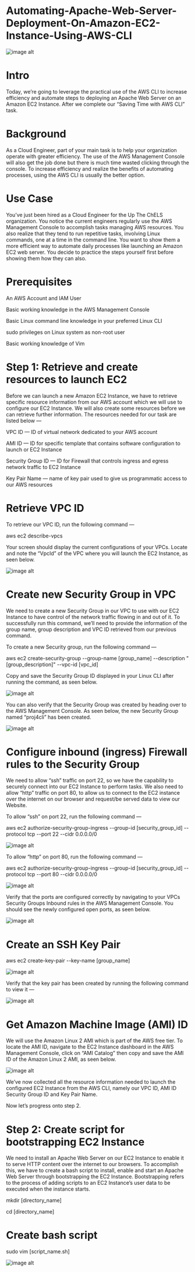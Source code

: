 # Automating-Apache-Web-Server-Deployment-On-Amazon-EC2-Instance-Using-AWS-CLI

![image alt](https://github.com/Tatenda-Prince/Automating-Apache-Web-Server-Deployment-On-Amazon-EC2-Instance-Using-AWS-CLI/blob/50171ba330c62d2a8f80eaad5a9ddb9db8e80717/Images/Screenshot%202024-12-23%20122242.png)

# Intro 

Today, we’re going to leverage the practical use of the AWS CLI to increase efficiency and automate steps to deploying an Apache Web Server on an Amazon EC2 Instance. After we complete our “Saving Time with AWS CLI” task.

# Background

As a Cloud Engineer, part of your main task is to help your organization operate with greater efficiency. The use of the AWS Management Console will also get the job done but there is much time wasted clicking through the console. To increase efficiency and realize the benefits of automating processes, using the AWS CLI is usually the better option.

# Use Case

You’ve just been hired as a Cloud Engineer for the Up The ChELS organization. You notice the current engineers regularly use the AWS Management Console to accomplish tasks managing AWS resources. You also realize that they tend to run repetitive tasks, involving Linux commands, one at a time in the command line. You want to show them a more efficient way to automate daily processes like launching an Amazon EC2 web server. You decide to practice the steps yourself first before showing them how they can also.

# Prerequisites

An AWS Account and IAM User

Basic working knowledge in the AWS Management Console

Basic Linux command line knowledge in your preferred Linux CLI

sudo privileges on Linux system as non-root user

Basic working knowledge of Vim

# Step 1: Retrieve and create resources to launch EC2

Before we can launch a new Amazon EC2 Instance, we have to retrieve specific resource information from our AWS account which we will use to configure our EC2 Instance. We will also create some resources before we can retrieve further information. The resources needed for our task are listed below —

VPC ID — ID of virtual network dedicated to your AWS account

AMI ID — ID for specific template that contains software configuration to launch or EC2 Instance

Security Group ID — ID for Firewall that controls ingress and egress network traffic to EC2 Instance

Key Pair Name — name of key pair used to give us programmatic access to our AWS resources

# Retrieve VPC ID

To retrieve our VPC ID, run the following command —

aws ec2 describe-vpcs 

Your screen should display the current configurations of your VPCs. Locate and note the “VpcId” of the VPC where you will launch the EC2 Instance, as seen below.

![image alt](https://github.com/Tatenda-Prince/Automating-Apache-Web-Server-Deployment-On-Amazon-EC2-Instance-Using-AWS-CLI/blob/8d244c3c8c937c59c2387f9622c9996d5449378a/Images/Screenshot%202024-12-23%20153836.png)

# Create new Security Group in VPC

We need to create a new Security Group in our VPC to use with our EC2 Instance to have control of the network traffic flowing in and out of it. To successfully run this command, we’ll need to provide the information of the group name, group description and VPC ID retrieved from our previous command.

To create a new Security group, run the following command —

aws ec2 create-security-group --group-name [group_name] --description "[group_description]"
--vpc-id [vpc_id]

Copy and save the Security Group ID displayed in your Linux CLI after running the command, as seen below.

![image alt](https://github.com/Tatenda-Prince/Automating-Apache-Web-Server-Deployment-On-Amazon-EC2-Instance-Using-AWS-CLI/blob/6579c14cf621c8c58021e0c021473a50089d1122/Images/Screenshot%202024-12-23%20154204.png)


You can also verify that the Security Group was created by heading over to the AWS Management Console. As seen below, the new Security Group named “proj4cli” has been created.

![image alt](https://github.com/Tatenda-Prince/Automating-Apache-Web-Server-Deployment-On-Amazon-EC2-Instance-Using-AWS-CLI/blob/837d5bb438afb38af4994eda371c8cc0a311c2ce/Images/Screenshot%202024-12-23%20154318.png)


# Configure inbound (ingress) Firewall rules to the Security Group


We need to allow “ssh” traffic on port 22, so we have the capability to securely connect into our EC2 Instance to perform tasks. We also need to allow “http” traffic on port 80, to allow us to connect to the EC2 instance over the internet on our browser and request/be served data to view our Website.

To allow “ssh” on port 22, run the following command —

aws ec2 authorize-security-group-ingress --group-id [security_group_id] --protocol tcp --port 22 --cidr 0.0.0.0/0

![image alt](https://github.com/Tatenda-Prince/Automating-Apache-Web-Server-Deployment-On-Amazon-EC2-Instance-Using-AWS-CLI/blob/98aab621957e215030a8787a86cb9a17d9e486e2/Images/Screenshot%202024-12-23%20154541.png)


To allow “http” on port 80, run the following command —

aws ec2 authorize-security-group-ingress --group-id [security_group_id] --protocol tcp --port 80 --cidr 0.0.0.0/0


![image alt](https://github.com/Tatenda-Prince/Automating-Apache-Web-Server-Deployment-On-Amazon-EC2-Instance-Using-AWS-CLI/blob/ea02dd0d012815c6491407c1a869f58f7bcd48b8/Images/Screenshot%202024-12-23%20154800.png)


Verify that the ports are configured correctly by navigating to your VPCs Security Groups Inbound rules in the AWS Management Console. You should see the newly configured open ports, as seen below.

![image alt](https://github.com/Tatenda-Prince/Automating-Apache-Web-Server-Deployment-On-Amazon-EC2-Instance-Using-AWS-CLI/blob/c0f25c08c17175b64dd901da6d67783c6dd83c04/Images/Screenshot%202024-12-23%20154846.png)

# Create an SSH Key Pair

aws ec2 create-key-pair --key-name [group_name]


![image alt](https://github.com/Tatenda-Prince/Automating-Apache-Web-Server-Deployment-On-Amazon-EC2-Instance-Using-AWS-CLI/blob/373b8732f5f34ab8be5942e48d4f0be07a1c4bac/Images/Screenshot%202024-12-23%20155026.png)


Verify that the key pair has been created by running the following command to view it —


![image alt](https://github.com/Tatenda-Prince/Automating-Apache-Web-Server-Deployment-On-Amazon-EC2-Instance-Using-AWS-CLI/blob/ed0a1dea48c1ad37c9a7a5ffc9c34bbdc87196de/Images/Screenshot%202024-12-23%20155032.png)


# Get Amazon Machine Image (AMI) ID

We will use the Amazon Linux 2 AMI which is part of the AWS free tier. To locate the AMI ID, navigate to the EC2 Instance dashboard in the AWS Management Console, click on “AMI Catalog” then copy and save the AMI ID of the Amazon Linux 2 AMI, as seen below.

![image alt](https://github.com/Tatenda-Prince/Automating-Apache-Web-Server-Deployment-On-Amazon-EC2-Instance-Using-AWS-CLI/blob/8edf7ce94e1feb3314ddd153e72858f51160226a/Images/Screenshot%202024-12-24%20191506.png)

We’ve now collected all the resource information needed to launch the configured EC2 Instance from the AWS CLI, namely our VPC ID, AMI ID Security Group ID and Key Pair Name.

Now let’s progress onto step 2.

# Step 2: Create script for bootstrapping EC2 Instance

We need to install an Apache Web Server on our EC2 Instance to enable it to serve HTTP content over the internet to our browsers. To accomplish this, we have to create a bash script to install, enable and start an Apache Web Server through bootstrapping the EC2 Instance. Bootstrapping refers to the process of adding scripts to an EC2 Instance’s user data to be executed when the instance starts.

mkdir [directory_name]


cd [directory_name]

# Create bash script

sudo vim [script_name.sh]


![image alt]()














